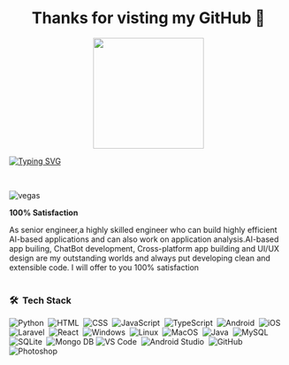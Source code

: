 <h1 align="center"> Thanks for visting my GitHub 👋</h1>

<p align="center">
  <img src="https://camo.githubusercontent.com/9afefcbff89a66b497e623146404d0e0d51fd46d9cd4039f8580a339a2ad9cbc/68747470733a2f2f6d69726f2e6d656469756d2e636f6d2f6d61782f323830302f312a4255376630324c655165454c7a747178613865436d772e676966" height="200"/>
</p>


[![Typing SVG](https://readme-typing-svg.herokuapp.com?color=%2336BCF7&center=true&vCenter=true&width=800&lines=⋆⚛..++AI-Engineer++..⚛⋆;MachineLearning+NLP;++𝒞𝓇♡𝓈𝓈-𝓅𝓁𝒶𝓉𝒻♡𝓇𝓂+𝒜𝓅𝓅+𝒟𝑒𝓋𝑒𝓁♡𝓅𝑒𝓇++)](https://git.io/typing-svg)

<br>
<p align="left"> <img src="https://komarev.com/ghpvc/?username=Vegas-7&label=Profile%20views&color=0e75b6&style=flat" alt="vegas" /> </p>

<p><b>100% Satisfaction</b><p>

As senior engineer,a highly skilled engineer who can build highly efficient AI-based applications and can also work on application analysis.AI-based app builing, ChatBot development, Cross-platform app building and UI/UX design are my outstanding worlds and always put developing clean and extensible code. I will offer to you 100% satisfaction
<br>
<br>
### 🛠 &nbsp;Tech Stack
![Python](https://img.shields.io/badge/-Python-05122A?style=flat&logo=python)&nbsp;
![HTML](https://img.shields.io/badge/-HTML-05122A?style=flat&logo=HTML5)&nbsp;
![CSS](https://img.shields.io/badge/-CSS-05122A?style=flat&logo=CSS3&logoColor=1572B6)&nbsp;
![JavaScript](https://img.shields.io/badge/-JavaScript-05122A?style=flat&logo=javascript)&nbsp;
![TypeScript](https://img.shields.io/badge/-TypeScript-05122A?style=flat&logo=typescript)&nbsp;
![Android](https://img.shields.io/badge/-Android-05122A?style=flat&logo=android)&nbsp;
![iOS](https://img.shields.io/badge/-iOS-05122A?style=flat&logo=iOS)&nbsp;
![Laravel](https://img.shields.io/badge/-Laravel-05122A?style=flat&logo=Laravel)&nbsp;
![React](https://img.shields.io/badge/-React-05122A?style=flat&logo=React)&nbsp;
![Windows](https://img.shields.io/badge/-Windows-05122A?style=flat&logo=windows)&nbsp;
![Linux](https://img.shields.io/badge/-Linux-05122A?style=flat&logo=linux)&nbsp;
![MacOS](https://img.shields.io/badge/-MacOS-05122A?style=flat&logo=macOS)&nbsp;
![Java](https://img.shields.io/badge/-Java-05122A?style=flat&logo=Java&logoColor=FFA518)&nbsp;
![MySQL](https://img.shields.io/badge/-MySQL-05122A?style=flat&logo=mysql&logoColor=FFA518)&nbsp;
![SQLite](https://img.shields.io/badge/-SQLite-05122A?style=flat&logo=sqlite)&nbsp;
![Mongo DB](https://img.shields.io/badge/-MongoDB-05122A?style=flat&logo=mongodb)
![VS Code](https://img.shields.io/badge/-VSCode-05122A?style=flat&logo=vscode)&nbsp;
![Android Studio](https://img.shields.io/badge/-Android_Studio-05122A?style=flat&logo=androidstudio)&nbsp;
![GitHub](https://img.shields.io/badge/-GitHub-05122A?style=flat&logo=github)&nbsp;
![Photoshop](https://img.shields.io/badge/-Photoshop-05122A?style=flat&logo=adobephotoshop)&nbsp;
